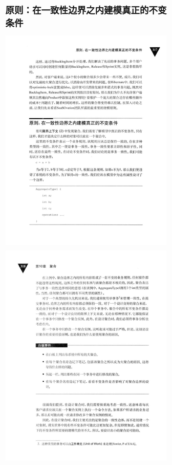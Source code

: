 # 原则：在一致性边界之内建模真正的不变条件 

<div align = "center"><img src = "images/000224.jpg"/></div>
  <p class="calibre1"><a id="calibre_link-441"></a><img src="images/000249.jpg" alt="Image 352" class="calibre2" /></p>    